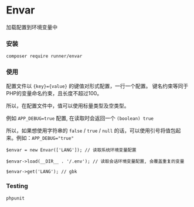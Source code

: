 # Envar

加载配置到环境变量中

### 安装
```
composer require runner/envar
```

### 使用

配置文件以 `{key}={value}` 的键值对形式配置，一行一个配置。 键名约束等同于PHP的变量命名约束，且长度不超过100。

所以，在配置文件中，值可以使用标量类型及空类型。

例如 `APP_DEBUG=true` 配置, 在读取时会返回一个 `(boolean) true`

所以，如果想使用字符串的 `false` / `true` / `null` 的话，可以使用引号将值包起来。例如：`APP_DEBUG="true"`

```
$envar = new Envar(['LANG']); // 读取系统环境变量配置

$envar->load(__DIR__ . '/.env'); // 读取会话环境变量配置, 会覆盖重复的变量

$envar->get('LANG'); // gbk
```

### Testing

```
phpunit
```
